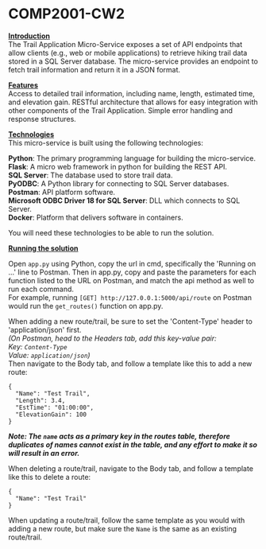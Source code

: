 # COMP2001-CW2

<ins>**Introduction**</ins>  
The Trail Application Micro-Service exposes a set of API endpoints that allow clients (e.g., web or mobile applications) to retrieve hiking trail data stored in a SQL Server database. The micro-service provides an endpoint to fetch trail information and return it in a JSON format.

<ins>**Features**</ins>  
Access to detailed trail information, including name, length, estimated time, and elevation gain.
RESTful architecture that allows for easy integration with other components of the Trail Application.
Simple error handling and response structures.

<ins>**Technologies**</ins>  
This micro-service is built using the following technologies:

**Python**: The primary programming language for building the micro-service.  
**Flask**: A micro web framework in python for building the REST API.  
**SQL Server**: The database used to store trail data.  
**PyODBC**: A Python library for connecting to SQL Server databases.  
**Postman**: API platform software.  
**Microsoft ODBC Driver 18 for SQL Server**: DLL which connects to SQL Server.  
**Docker**: Platform that delivers software in containers.  

You will need these technologies to be able to run the solution.

<ins>**Running the solution**</ins>

Open `app.py` using Python, copy the url in cmd, specifically the 'Running on ...' line to Postman. Then in app.py, copy and paste the parameters for each function listed to the URL on Postman, and match the api method as well to run each command.  
For example, running `[GET] http://127.0.0.1:5000/api/route` on Postman would run the `get_routes()` function on app.py.  

When adding a new route/trail, be sure to set the 'Content-Type' header to 'application/json' first.  
*(On Postman, head to the Headers tab, add this key-value pair:  
Key: `Content-Type`  
Value: `application/json`)*  
Then navigate to the Body tab, and follow a template like this to add a new route:  

```
{
  "Name": "Test Trail",
  "Length": 3.4,
  "EstTime": "01:00:00",
  "ElevationGain": 100
}
```  
***Note: The `name` acts as a primary key in the routes table, therefore duplicates of names cannot exist in the table, and any effort to make it so will result in an error.***

When deleting a route/trail, navigate to the Body tab, and follow a template like this to delete a route:  
```
{
  "Name": "Test Trail"
}
```  

When updating a route/trail, follow the same template as you would with adding a new route, but make sure the `Name` is the same as an existing route/trail.
